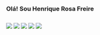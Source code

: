 ### Olá! Sou Henrique Rosa Freire

##
<div>
	<a href="https://github.com/LordbaironBR" target="_blank"> <img src="https://img.shields.io/badge/GitHub-100000?style=for-the-badge&logo=github&logoColor=white"></a>
	<a href="https://www.youtube.com/channel/UCh6q5kibKJVvgo9CkI0Z6qw" target="_blank"> <img src="https://img.shields.io/badge/YouTube-FF0000?style=for-the-badge&logo=youtube&logoColor=white"></a>
	<a href="https://www.instagram.com/lordbaironbr" target="_blank"> <img src="https://img.shields.io/badge/-Instagram-%23E4405F?style=for-the-badge&logo=instagram&logoColor=white"></a>
	<a href="mailto:henriquerf2@fmail.com" target="_blank"> <img src="https://img.shields.io/badge/-Gmail-%23333?style=for-the-badge&logo=gmail&logoColor=white"></a>
	<a href="https://www.linkedin.com/in/henrique-rosa-freire-08333b193/" target="_blank"> <img src="https://img.shields.io/badge/-LinkedIn-%230077B5?style=for-the-badge&logo=linkedin&logoColor=white"></a> 
</div>
	
